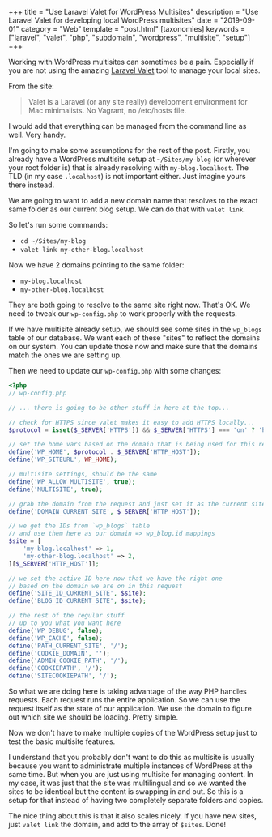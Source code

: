 +++
title = "Use Laravel Valet for WordPress Multisites"
description = "Use Laravel Valet for developing local WordPress multisites"
date = "2019-09-01"
category = "Web"
template = "post.html"
[taxonomies]
keywords = ["laravel", "valet", "php", "subdomain", "wordpress", "multisite", "setup"]
+++

Working with WordPress multisites can sometimes be a pain. Especially if you are not using the amazing [Laravel Valet](https://laravel.com/docs/6.0/valet) tool to manage your local sites.

From the site:

> Valet is a Laravel (or any site really) development environment for Mac minimalists. No Vagrant, no /etc/hosts file.

I would add that everything can be managed from the command line as well. Very handy.

I'm going to make some assumptions for the rest of the post. Firstly, you already have a WordPress multisite setup at `~/Sites/my-blog` (or wherever your root folder is) that is already resolving with `my-blog.localhost`. The TLD (in my case `.localhost`) is not important either. Just imagine yours there instead.

We are going to want to add a new domain name that resolves to the exact same folder as our current blog setup. We can do that with `valet link`.

So let's run some commands:
 - `cd ~/Sites/my-blog`
 - `valet link my-other-blog.localhost`

Now we have 2 domains pointing to the same folder:

 - `my-blog.localhost`
 - `my-other-blog.localhost`

They are both going to resolve to the same site right now. That's OK. We need to tweak our `wp-config.php` to work properly with the requests.

If we have multisite already setup, we should see some sites in the `wp_blogs` table of our database. We want each of these "sites" to reflect the domains on our system. You can update those now and make sure that the domains match the ones we are setting up.

Then we need to update our `wp-config.php` with some changes:

```php
<?php
// wp-config.php

// ... there is going to be other stuff in here at the top...

// check for HTTPS since valet makes it easy to add HTTPS locally...
$protocol = isset($_SERVER['HTTPS']) && $_SERVER['HTTPS'] === 'on' ? 'https://' : 'http://';

// set the home vars based on the domain that is being used for this request
define('WP_HOME', $protocol . $_SERVER['HTTP_HOST']);
define('WP_SITEURL', WP_HOME);

// multisite settings, should be the same
define('WP_ALLOW_MULTISITE', true);
define('MULTISITE', true);

// grab the domain from the request and just set it as the current site
define('DOMAIN_CURRENT_SITE', $_SERVER['HTTP_HOST']);

// we get the IDs from `wp_blogs` table
// and use them here as our domain => wp_blog.id mappings
$site = [
    'my-blog.localhost' => 1,
    'my-other-blog.localhost' => 2,
][$_SERVER['HTTP_HOST']];

// we set the active ID here now that we have the right one
// based on the domain we are on in this request
define('SITE_ID_CURRENT_SITE', $site);
define('BLOG_ID_CURRENT_SITE', $site);

// the rest of the regular stuff
// up to you what you want here
define('WP_DEBUG', false);
define('WP_CACHE', false);
define('PATH_CURRENT_SITE', '/');
define('COOKIE_DOMAIN', '');
define('ADMIN_COOKIE_PATH', '/');
define('COOKIEPATH', '/');
define('SITECOOKIEPATH', '/');
```

So what we are doing here is taking advantage of the way PHP handles requests. Each request runs the entire application. So we can use the request itself as the state of our application. We use the domain to figure out which site we should be loading. Pretty simple.

Now we don't have to make multiple copies of the WordPress setup just to test the basic multisite features.

I understand that you probably don't want to do this as multisite is usually because you want to administrate multiple instances of WordPress at the same time. But when you are just using multisite for managing content. In my case, it was just that the site was multilingual and so we wanted the sites to be identical but the content is swapping in and out. So this is a setup for that instead of having two completely separate folders and copies.

The nice thing about this is that it also scales nicely. If you have new sites, just `valet link` the domain, and add to the array of `$sites`. Done!
